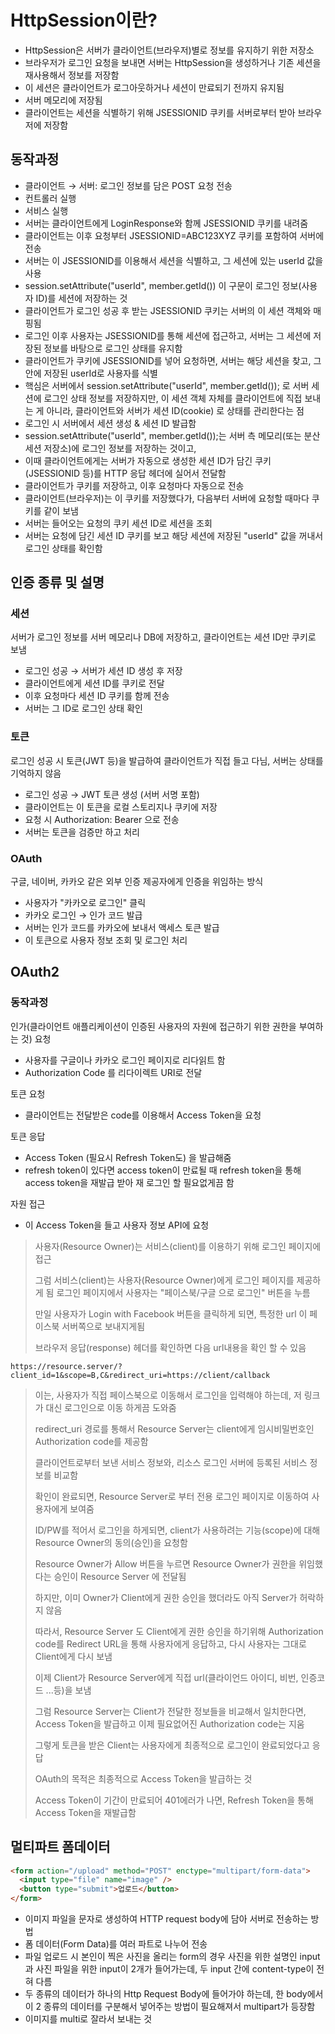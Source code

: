# HttpSession이란?
* HttpSession은 서버가 클라이언트(브라우저)별로 정보를 유지하기 위한 저장소
* 브라우저가 로그인 요청을 보내면 서버는 HttpSession을 생성하거나 기존 세션을 재사용해서 정보를 저장함
* 이 세션은 클라이언트가 로그아웃하거나 세션이 만료되기 전까지 유지됨
* 서버 메모리에 저장됨
* 클라이언트는 세션을 식별하기 위해 JSESSIONID 쿠키를 서버로부터 받아 브라우저에 저장함

## 동작과정
* 클라이언트 → 서버: 로그인 정보를 담은 POST 요청 전송
* 컨트롤러 실행
* 서비스 실행
* 서버는 클라이언트에게 LoginResponse와 함께 JSESSIONID 쿠키를 내려줌
* 클라이언트는 이후 요청부터 JSESSIONID=ABC123XYZ 쿠키를 포함하여 서버에 전송
* 서버는 이 JSESSIONID를 이용해서 세션을 식별하고, 그 세션에 있는 userId 값을 사용
* session.setAttribute("userId", member.getId()) 이 구문이 로그인 정보(사용자 ID)를 세션에 저장하는 것
* 클라이언트가 로그인 성공 후 받는 JSESSIONID 쿠키는 서버의 이 세션 객체와 매핑됨
* 로그인 이후 사용자는 JSESSIONID를 통해 세션에 접근하고, 서버는 그 세션에 저장된 정보를 바탕으로 로그인 상태를 유지함
* 클라이언트가 쿠키에 JSESSIONID를 넣어 요청하면, 서버는 해당 세션을 찾고, 그 안에 저장된 userId로 사용자를 식별
* 핵심은 서버에서 session.setAttribute("userId", member.getId()); 로 서버 세션에 로그인 상태 정보를 저장하지만, 이 세션 객체 자체를 클라이언트에 직접 보내는 게 아니라, 클라이언트와 서버가 세션 ID(cookie) 로 상태를 관리한다는 점
* 로그인 시 서버에서 세션 생성 & 세션 ID 발급함
* session.setAttribute("userId", member.getId());는 서버 측 메모리(또는 분산 세션 저장소)에 로그인 정보를 저장하는 것이고,
* 이때 클라이언트에게는 서버가 자동으로 생성한 세션 ID가 담긴 쿠키(JSESSIONID 등)를 HTTP 응답 헤더에 실어서 전달함
* 클라이언트가 쿠키를 저장하고, 이후 요청마다 자동으로 전송
* 클라이언트(브라우저)는 이 쿠키를 저장했다가, 다음부터 서버에 요청할 때마다 쿠키를 같이 보냄
* 서버는 들어오는 요청의 쿠키 세션 ID로 세션을 조회
* 서버는 요청에 담긴 세션 ID 쿠키를 보고 해당 세션에 저장된 "userId" 값을 꺼내서 로그인 상태를 확인함

## 인증 종류 및 설명
### 세션
서버가 로그인 정보를 서버 메모리나 DB에 저장하고, 클라이언트는 세션 ID만 쿠키로 보냄
* 로그인 성공 → 서버가 세션 ID 생성 후 저장
* 클라이언트에게 세션 ID를 쿠키로 전달
* 이후 요청마다 세션 ID 쿠키를 함께 전송
* 서버는 그 ID로 로그인 상태 확인

### 토큰
로그인 성공 시 토큰(JWT 등)을 발급하여 클라이언트가 직접 들고 다님, 서버는 상태를 기억하지 않음
* 로그인 성공 → JWT 토큰 생성 (서버 서명 포함)
* 클라이언트는 이 토큰을 로컬 스토리지나 쿠키에 저장
* 요청 시 Authorization: Bearer <token> 으로 전송
* 서버는 토큰을 검증만 하고 처리

### OAuth
구글, 네이버, 카카오 같은 외부 인증 제공자에게 인증을 위임하는 방식
* 사용자가 "카카오로 로그인" 클릭
* 카카오 로그인 → 인가 코드 발급
* 서버는 인가 코드를 카카오에 보내서 액세스 토큰 발급
* 이 토큰으로 사용자 정보 조회 및 로그인 처리

## OAuth2
### 동작과정
인가(클라이언트 애플리케이션이 인증된 사용자의 자원에 접근하기 위한 권한을 부여하는 것) 요청
* 사용자를 구글이나 카카오 로그인 페이지로 리다읽트 함
* Authorization Code 를 리다이렉트 URI로 전달

토큰 요청
* 클라이언트는 전달받은 code를 이용해서 Access Token을 요청

토큰 응답
* Access Token (필요시 Refresh Token도) 을 발급해줌
* refresh token이 있다면 access token이 만료될 때 refresh token을 통해 access token을 재발급 받아 재 로그인 할 필요없게끔 함

자원 접근
* 이 Access Token을 들고 사용자 정보 API에 요청

> 사용자(Resource Owner)는 서비스(client)를 이용하기 위해 로그인 페이지에 접근
> 
> 그럼 서비스(client)는 사용자(Resource Owner)에게 로그인 페이지를 제공하게 됨
> 로그인 페이지에서 사용자는 "페이스북/구글 으로 로그인" 버튼을 누름
> 
> 만일 사용자가 Login with Facebook 버튼을 클릭하게 되면, 특정한 url 이 페이스북 서버쪽으로 보내지게됨
> 
> 브라우저 응답(response) 헤더를 확인하면 다음 url내용을 확인 할 수 있음
```
https://resource.server/?client_id=1&scope=B,C&redirect_uri=https://client/callback
``` 
> 이는, 사용자가 직접 페이스북으로 이동해서 로그인을 입력해야 하는데, 저 링크가 대신 로그인으로 이동 하게끔 도와줌
> 
> redirect_uri 경로를 통해서 Resource Server는 client에게 임시비밀번호인 Authorization code를 제공함
> 
> 클라이언트로부터 보낸 서비스 정보와, 리소스 로그인 서버에 등록된 서비스 정보를 비교함
>
> 확인이 완료되면, Resource Server로 부터 전용 로그인 페이지로 이동하여 사용자에게 보여줌
>
> ID/PW를 적어서 로그인을 하게되면, client가 사용하려는 기능(scope)에 대해 Resource Owner의 동의(승인)을 요청함
> 
> Resource Owner가 Allow 버튼을 누르면 Resource Owner가 권한을 위임했다는 승인이 Resource Server 에 전달됨
> 
> 하지만, 이미 Owner가 Client에게 권한 승인을 했더라도 아직 Server가 허락하지 않음 
> 
> 따라서, Resource Server 도 Client에게 권한 승인을 하기위해 Authorization code를 Redirect URL을 통해 사용자에게 응답하고, 다시 사용자는 그대로 Client에게 다시 보냄
> 
> 이제 Client가 Resource Server에게 직접 url(클라이언드 아이디, 비번, 인증코드 ...등)을 보냄
> 
> 그럼 Resource Server는 Client가 전달한 정보들을 비교해서 일치한다면, Access Token을 발급하고 이제 필요없어진 Authorization code는 지움
> 
> 그렇게 토큰을 받은 Client는 사용자에게 최종적으로 로그인이 완료되었다고 응답
> 
> OAuth의 목적은 최종적으로 Access Token을 발급하는 것
> 
> Access Token이 기간이 만료되어 401에러가 나면, Refresh Token을 통해 Access Token을 재발급함


## 멀티파트 폼데이터
```html
<form action="/upload" method="POST" enctype="multipart/form-data">
  <input type="file" name="image" />
  <button type="submit">업로드</button>
</form>
```
* 이미지 파일을 문자로 생성하여 HTTP request body에 담아 서버로 전송하는 방법
* 폼 데이터(Form Data)를 여러 파트로 나누어 전송
* 파일 업로드 시 본인이 찍은 사진을 올리는 form의 경우 사진을 위한 설명인 input과 사진 파일을 위한 input이 2개가 들어가는데, 두 input 간에 content-type이 전혀 다름
* 두 종류의 데이터가 하나의 Http Request Body에 들어가야 하는데, 한 body에서 이 2 종류의 데이터를 구분해서 넣어주는 방법이 필요해져서 multipart가 등장함
* 이미지를 multi로 잘라서 보내는 것